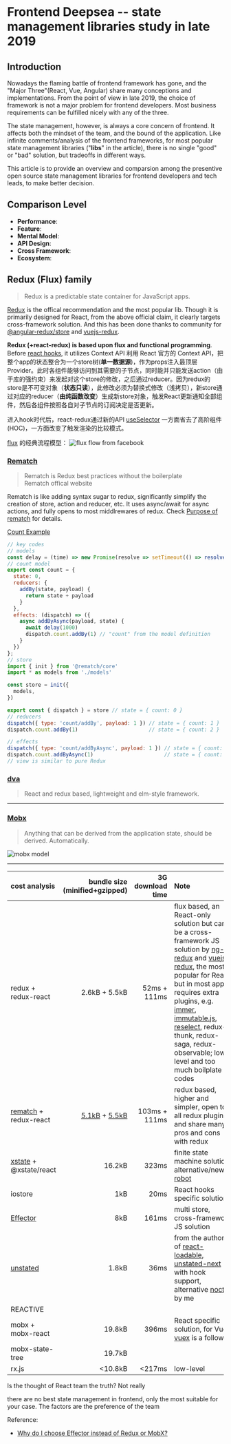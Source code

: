 # Frontend Deepsea -- state management libraries study in late 2019

## Introduction

Nowadays the flaming battle of frontend framework has gone, and the "Major Three"(React, Vue, Angular) share many conceptions and implementations. From the point of view in late 2019, the choice of framework is not a major problem for frontend developers. Most business requirements can be fulfilled nicely with any of the three.

The state management, however, is always a core concern of frontend. It affects both the mindset of the team, and the bound of the application. Like infinite comments/analysis of the frontend frameworks, for most popular state management libraries ("**libs**" in the article), there is no single "good" or "bad" solution, but tradeoffs in different ways.

This article is to provide an overview and comparsion among the presentive open source state management libraries for frontend developers and tech leads, to make better decision.

## Comparison Level

- **Performance**:
- **Feature**:
- **Mental Model**:
- **API Design**:
- **Cross Framework**:
- **Ecosystem**:

## Redux (Flux) family

> Redux is a predictable state container for JavaScript apps.

[Redux](https://github.com/reduxjs/redux) is the offical recommendation and the most popular lib. Though it is primarily designed for React, from the above official claim, it clearly targets cross-framework solution. And this has been done thanks to community for [@angular-redux/store](https://github.com/angular-redux/store) and [vuejs-redux](https://www.npmjs.com/package/vuejs-redux).

**Redux (+react-redux) is based upon flux and functional programming**. Before [react hooks](https://reactjs.org/docs/hooks-intro.html), it utilizes Context API 
利用 React 官方的 Context API，把整个app的状态整合为一个store树(**单一数据源**)，作为props注入最顶层Provider。此时各组件能够访问到其需要的子节点，同时能并只能发送action（由于库的强约束）来发起对这个store的修改，之后通过reducer。因为redux的store是不可变对象（**状态只读**），此修改必须为替换式修改（浅拷贝），新store通过对应的reducer（**由纯函数改变**）生成新store对象，触发React更新通知全部组件，然后各组件按照各自对子节点的订阅决定是否更新。

进入hook时代后，react-redux通过新的API [useSelector](https://react-redux.js.org/api/hooks#using-hooks-in-a-react-redux-app) 一方面省去了高阶组件(HOC)，一方面改变了触发渲染的比较模式。

[flux](https://facebook.github.io/flux/docs/in-depth-overview/) 的经典流程模型：
![flux flow from facebook](https://facebook.github.io/flux/img/overview/flux-simple-f8-diagram-with-client-action-1300w.png)

### [Rematch](https://github.com/rematch/rematch)

> Rematch is Redux best practices without the boilerplate<br>
> Rematch offical website

Rematch is like adding syntax sugar to redux, significantly simplify the creation of store, action and reducer, etc. It uses async/await for async actions, and fully opens to most middlrewares of redux. Check [Purpose of rematch](https://rematch.github.io/rematch/#/purpose) for details.

[Count Example](https://codesandbox.io/s/3kpyz2nnz6)

```js
// key codes
// models
const delay = (time) => new Promise(resolve => setTimeout(() => resolve(), time));
// count model
export const count = {
  state: 0,
  reducers: {
    addBy(state, payload) {
      return state + payload
    }
  },
  effects: (dispatch) => ({
    async addByAsync(payload, state) {
      await delay(1000)
      dispatch.count.addBy(1) // "count" from the model definition
    }
  })
};
// store
import { init } from '@rematch/core'
import * as models from './models'

const store = init({
  models,
})

export const { dispatch } = store // state = { count: 0 }
// reducers
dispatch({ type: 'count/addBy', payload: 1 }) // state = { count: 1 }
dispatch.count.addBy(1)                       // state = { count: 2 }

// effects
dispatch({ type: 'count/addByAsync', payload: 1 }) // state = { count: 3 } after delay
dispatch.count.addByAsync(1)                       // state = { count: 4 } after delay
// view is similar to pure Redux
```

### [dva](https://github.com/dvajs/dva)

> React and redux based, lightweight and elm-style framework.

---

### [Mobx](https://github.com/mobxjs/mobx)

> Anything that can be derived from the application state, should be derived. Automatically.

![mobx model](https://mobx.js.org/assets/flow.png)


---

| cost analysis | bundle size (minified+gzipped) | 3G download time | Note |
| :--- | ---: | ---: | :--- |
| redux + redux-react | 2.6kB + 5.5kB | 52ms + 111ms | flux based, an React-only solution but can be a cross-framework JS solution by [ng-redux](https://www.npmjs.com/package/ng-redux) and [vuejs-redux](https://www.npmjs.com/package/vuejs-redux), the most popular for React, but in most apps requires extra plugins, e.g. [immer](https://github.com/immerjs/immer), [immutable.js](https://github.com/immutable-js/immutable-js), [reselect](https://github.com/reduxjs/reselect), redux-thunk, redux-saga, redux-observable; low-level and too much boilplate codes |
| [rematch](https://github.com/rematch/rematch) + redux-react | [5.1kB](https://bundlephobia.com/result?p=@rematch/core@1.2.0) + [5.5kB](https://bundlephobia.com/result?p=react-redux@7.1.1) | 103ms + 111ms | redux based, higher and simpler, open to all redux plugins and share many pros and cons with redux |
| [xstate](https://github.com/davidkpiano/xstate) + @xstate/react | 16.2kB | 323ms | finite state machine solution, alternative/newer: [robot](https://github.com/matthewp/robot)
| iostore | 1kB | 20ms | React hooks specific solution
| [Effector](https://github.com/zerobias/effector) | 8kB | 161ms | multi store, cross-framework JS solution |
| [unstated](https://github.com/jamiebuilds/unstated) | 1.8kB | 36ms | from the author of [react-loadable](https://github.com/jamiebuilds/react-loadable), [unstated-next](https://github.com/jamiebuilds/unstated-next) with hook support, alternative [noctx](https://www.npmjs.com/package/noctx) by me |
| REACTIVE
| mobx + mobx-react | 19.8kB | 396ms | React specific solution, for Vue [vuex](https://github.com/vuejs/vuex) is a follower |
| mobx-state-tree | 19.7kB | |
| rx.js | <10.8kB | <217ms | low-level |

Is the thought of React team the truth? Not really

there are no best state management in frontend, only the most suitable for your case. The factors are the preference of the team

Reference:

- [Why do I choose Effector instead of Redux or MobX?](https://dev.to/lessmess/why-i-choose-effector-instead-of-redux-or-mobx-3dl7)
